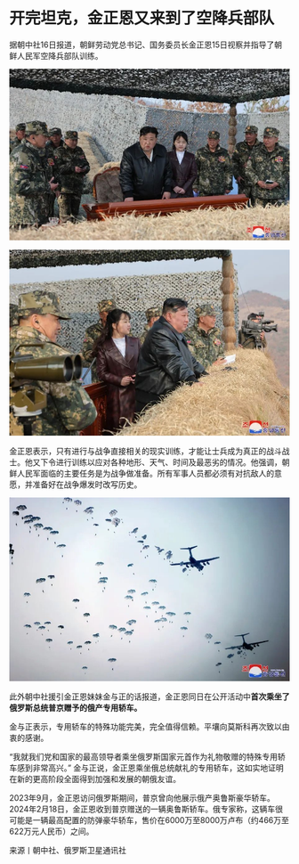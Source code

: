 # 开完坦克，金正恩又来到了空降兵部队

据朝中社16日报道，朝鲜劳动党总书记、国务委员长金正恩15日视察并指导了朝鲜人民军空降兵部队训练。

![fc10d2ec6a879cf053126505c7e24026.jpg](https://raw.githubusercontent.com/qqhsx/qqnews_image/main/2024/03/16/开完坦克，金正恩又来到了空降兵部队/fc10d2ec6a879cf053126505c7e24026.jpg)

![6d2a47dae887e763bd17e91cc25d270b.jpg](https://raw.githubusercontent.com/qqhsx/qqnews_image/main/2024/03/16/开完坦克，金正恩又来到了空降兵部队/6d2a47dae887e763bd17e91cc25d270b.jpg)

金正恩表示，只有进行与战争直接相关的现实训练，才能让士兵成为真正的战斗战士。他又下令进行训练以应对各种地形、天气、时间及最恶劣的情况。他强调，朝鲜人民军面临的主要任务是为战争做准备。所有军事人员都必须有对抗敌人的意愿，并准备好在战争爆发时改写历史。

![c320cde39c10fb81a1dc99e6b4982db5.jpg](https://raw.githubusercontent.com/qqhsx/qqnews_image/main/2024/03/16/开完坦克，金正恩又来到了空降兵部队/c320cde39c10fb81a1dc99e6b4982db5.jpg)

此外朝中社援引金正恩妹妹金与正的话报道，金正恩同日在公开活动中**首次乘坐了俄罗斯总统普京赠予的俄产专用轿车。**

金与正表示，专用轿车的特殊功能完美，完全值得信赖。平壤向莫斯科再次致以由衷的感谢。

“我就我们党和国家的最高领导者乘坐俄罗斯国家元首作为礼物敬赠的特殊专用轿车感到非常高兴。”
金与正说，金正恩乘坐俄总统献礼的专用轿车，这如实地证明在新的更高阶段全面得到加强和发展的朝俄友谊。

2023年9月，金正恩访问俄罗斯期间，普京曾向他展示俄产奥鲁斯豪华轿车。2024年2月18日，金正恩收到普京赠送的一辆奥鲁斯轿车。俄专家称，这辆车很可能是一辆最高配置的防弹豪华轿车，售价在6000万至8000万卢布（约466万至622万元人民币）之间。

来源丨朝中社、俄罗斯卫星通讯社

